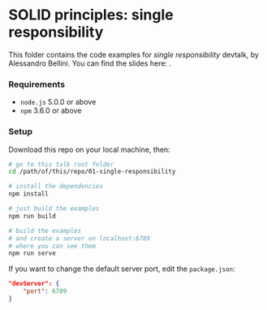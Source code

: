 # SOLID principles: single responsibility

This folder contains the code examples for *single responsibility* devtalk, by Alessandro Bellini.
You can find the slides here: []().

### Requirements
- `node.js` 5.0.0 or above
- `npm` 3.6.0 or above

### Setup
Download this repo on your local machine, then:

``` bash
# go to this talk root folder
cd /path/of/this/repo/01-single-responsibility

# install the dependencies
npm install

# just build the examples
npm run build 

# build the examples 
# and create a server on localhost:6789
# where you can see them
npm run serve 
```

If you want to change the default server port, edit the `package.json`:

``` json
"devServer": {
	"port": 6789
}
```
